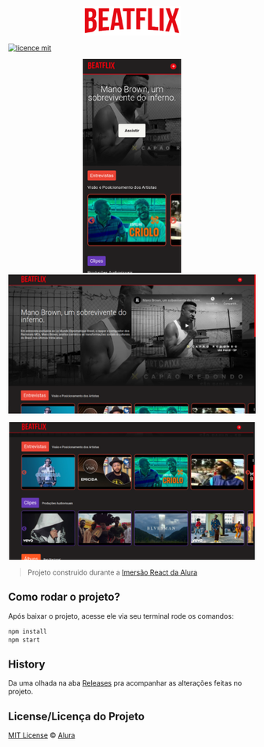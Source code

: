 
<p align="center">
  <img alt="Logo do projeto" width="200px" src="https://github.com/ManuelMolina02/beatflix/blob/master/src/assets/img/logo.png" />
</p>

[![licence mit](https://img.shields.io/badge/licence-MIT-blue.svg)](https://github.com/imersao-alura/aluraflix/blob/master/LICENSE)

<p align="center">
    <img alt="Logo do projeto" width="200px" src="https://github.com/ManuelMolina02/beatflix/blob/master/src/assets/img/phone1.png" />
  
  <img alt="Logo do projeto" width="680px" src="https://github.com/ManuelMolina02/beatflix/blob/master/src/assets/img/home01.png" />
</p>
<p align="center">
  <img alt="Logo do projeto" width="500px" src="https://github.com/ManuelMolina02/beatflix/blob/master/src/assets/img/home02.png" />
</p>

> Projeto construido durante a [Imersão React da Alura](https://www.alura.com.br/imersao-react/)


## Como rodar o projeto?

Após baixar o projeto, acesse ele via seu terminal rode os comandos:

```sh
npm install
npm start
```

## History
Da uma olhada na aba [Releases](https://github.com/imersao-alura/aluraflix/releases) pra acompanhar as alterações feitas no projeto.

## License/Licença do Projeto
[MIT License](./LICENSE) © [Alura](http://alura.com.br/)






